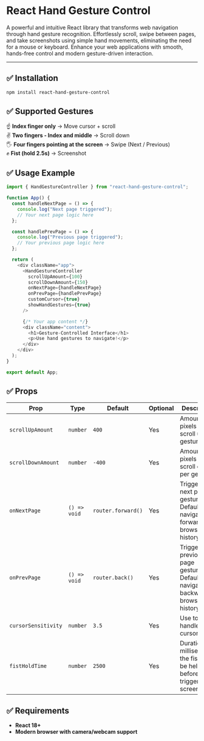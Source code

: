 # React Hand Gesture Control

A powerful and intuitive React library that transforms web navigation through hand gesture recognition. Effortlessly scroll, swipe between pages, and take screenshots using simple hand movements, eliminating the need for a mouse or keyboard. Enhance your web applications with smooth, hands-free control and modern gesture-driven interaction.

---

## ✅ Installation

```bash
npm install react-hand-gesture-control
```

## ✅ Supported Gestures

☝️ **Index finger only** → Move cursor + scroll  
✌️ **Two fingers - Index and middle** → Scroll down  
🖐 **Four fingers pointing at the screen** → Swipe (Next / Previous)  
✊ **Fist (hold 2.5s)** → Screenshot

## ✅ Usage Example

```js
import { HandGestureController } from "react-hand-gesture-control";

function App() {
  const handleNextPage = () => {
    console.log("Next page triggered");
    // Your next page logic here
  };

  const handlePrevPage = () => {
    console.log("Previous page triggered");
    // Your previous page logic here
  };

  return (
    <div className="app">
      <HandGestureController
        scrollUpAmount={100}
        scrollDownAmount={150}
        onNextPage={handleNextPage}
        onPrevPage={handlePrevPage}
        customCursor={true}
        showHandGestures={true}
      />

      {/* Your app content */}
      <div className="content">
        <h1>Gesture-Controlled Interface</h1>
        <p>Use hand gestures to navigate!</p>
      </div>
    </div>
  );
}

export default App;
```

## ✅ Props

| Prop                | Type         | Default                    | Optional | Description                                                                                                             |
| ------------------- | ------------ | -------------------------- | -------- | ----------------------------------------------------------------------------------------------------------------------- |
| `scrollUpAmount`    | `number`     | `400`                      | Yes      | Amount of pixels to scroll up per gesture.                                                                              |
| `scrollDownAmount`  | `number`     | `-400`                     | Yes      | Amount of pixels to scroll down per gesture.                                                                            |
| `onNextPage`        | `() => void` | `router.forward()` | Yes      | Triggered on next page gesture. Defaults to navigating forward in browser history.                                      |
| `onPrevPage`        | `() => void` | `router.back()`    | Yes      | Triggered on previous page gesture. Defaults to navigating backward in browser history.                                 |
| `cursorSensitivity` | `number`     | `3.5`                      | Yes      | Use to handle cursor speed                                                                                              |
| `fistHoldTime`      | `number`     | `2500`                     | Yes      | Duration (in milliseconds) the fist must be held before triggering a screenshot.                                        |

## ✅ Requirements

- **React 18+**
- **Modern browser with camera/webcam support**
